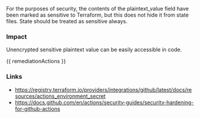 
For the purposes of security, the contents of the plaintext_value field have been marked as sensitive to Terraform, but this does not hide it from state files. State should be treated as sensitive always.

### Impact
Unencrypted sensitive plaintext value can be easily accessible in code.

<!-- DO NOT CHANGE -->
{{ remediationActions }}

### Links
- https://registry.terraform.io/providers/integrations/github/latest/docs/resources/actions_environment_secret
 - https://docs.github.com/en/actions/security-guides/security-hardening-for-github-actions
        